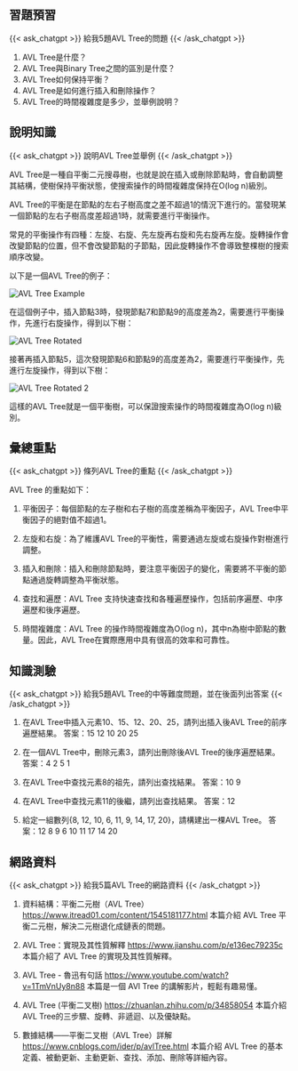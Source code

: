 ## 習題預習
{{< ask_chatgpt >}}
給我5題AVL Tree的問題
{{< /ask_chatgpt >}}



1. AVL Tree是什麼？ 
2. AVL Tree與Binary Tree之間的區別是什麼？ 
3. AVL Tree如何保持平衡？ 
4. AVL Tree是如何進行插入和刪除操作？ 
5. AVL Tree的時間複雜度是多少，並舉例說明？   

## 說明知識
{{< ask_chatgpt >}}
說明AVL Tree並舉例
{{< /ask_chatgpt >}}



AVL Tree是一種自平衡二元搜尋樹，也就是說在插入或刪除節點時，會自動調整其結構，使樹保持平衡狀態，使搜索操作的時間複雜度保持在O(log n)級別。

AVL Tree的平衡是在節點的左右子樹高度之差不超過1的情況下進行的。當發現某一個節點的左右子樹高度差超過1時，就需要進行平衡操作。

常見的平衡操作有四種：左旋、右旋、先左旋再右旋和先右旋再左旋。旋轉操作會改變節點的位置，但不會改變節點的子節點，因此旋轉操作不會導致整棵樹的搜索順序改變。

以下是一個AVL Tree的例子：

![AVL Tree Example](https://i.imgur.com/ndKjJuX.png)

在這個例子中，插入節點3時，發現節點7和節點9的高度差為2，需要進行平衡操作，先進行右旋操作，得到以下樹：

![AVL Tree Rotated](https://i.imgur.com/ZJvGU23.png)

接著再插入節點5，這次發現節點6和節點9的高度差為2，需要進行平衡操作，先進行左旋操作，得到以下樹：

![AVL Tree Rotated 2](https://i.imgur.com/eMu6M8f.png)

這樣的AVL Tree就是一個平衡樹，可以保證搜索操作的時間複雜度為O(log n)級別。   

## 彙總重點
{{< ask_chatgpt >}}
條列AVL Tree的重點
{{< /ask_chatgpt >}}



AVL Tree 的重點如下：

1. 平衡因子：每個節點的左子樹和右子樹的高度差稱為平衡因子，AVL Tree中平衡因子的絕對值不超過1。

2. 左旋和右旋：為了維護AVL Tree的平衡性，需要通過左旋或右旋操作對樹進行調整。

3. 插入和刪除：插入和刪除節點時，要注意平衡因子的變化，需要將不平衡的節點通過旋轉調整為平衡狀態。

4. 查找和遍歷：AVL Tree 支持快速查找和各種遍歷操作，包括前序遍歷、中序遍歷和後序遍歷。

5. 時間複雜度：AVL Tree 的操作時間複雜度為O(log n)，其中n為樹中節點的數量。因此，AVL Tree在實際應用中具有很高的效率和可靠性。   

## 知識測驗
{{< ask_chatgpt >}}
給我5題AVL Tree的中等難度問題，並在後面列出答案
{{< /ask_chatgpt >}}



1. 在AVL Tree中插入元素10、15、12、20、25，請列出插入後AVL Tree的前序遍歷結果。
答案：15 12 10 20 25

2. 在一個AVL Tree中，刪除元素3，請列出刪除後AVL Tree的後序遍歷結果。
答案：4 2 5 1

3. 在AVL Tree中查找元素8的祖先，請列出查找結果。
答案：10 9

4. 在AVL Tree中查找元素11的後繼，請列出查找結果。
答案：12

5. 給定一組數列{8, 12, 10, 6, 11, 9, 14, 17, 20}，請構建出一棵AVL Tree。
答案：12 8 9 6 10 11 17 14 20   

## 網路資料
{{< ask_chatgpt >}}
給我5篇AVL Tree的網路資料
{{< /ask_chatgpt >}}



1. 資料結構：平衡二元樹（AVL Tree）
https://www.itread01.com/content/1545181177.html
本篇介紹 AVL Tree 平衡二元樹，解決二元樹退化成鏈表的問題。

2. AVL Tree：實現及其性質解釋
https://www.jianshu.com/p/e136ec79235c
本篇介紹了 AVL Tree 的實現及其性質解釋。

3. AVL Tree - 魯迅有句話
https://www.youtube.com/watch?v=1TmVnUy8n88
本篇是一個 AVl Tree 的講解影片，輕鬆有趣易懂。

4. AVL Tree (平衡二叉樹)
https://zhuanlan.zhihu.com/p/34858054
本篇介紹AVL Tree的三步驟、旋轉、非遞迴、以及優缺點。

5. 數據結構——平衡二叉樹（AVL Tree）詳解
https://www.cnblogs.com/ider/p/avlTree.html
本篇介紹 AVL Tree 的基本定義、被動更新、主動更新、查找、添加、刪除等詳細內容。   

